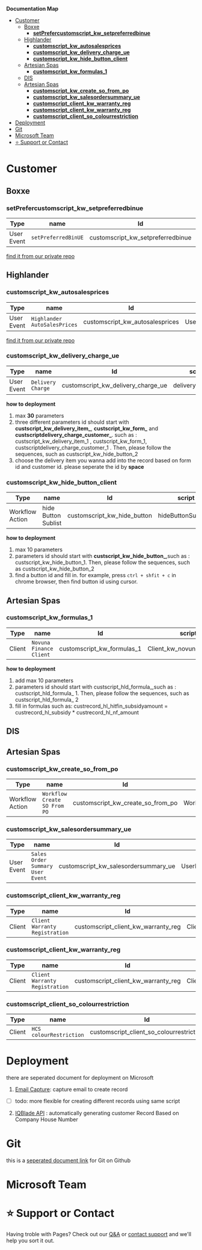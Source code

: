 


**Documentation Map**
- [Customer <a name = "customers"></a>](#customer-)
  - [Boxxe](#boxxe)
    - [**setPrefercustomscript_kw_setpreferredbinue**](#setprefercustomscript_kw_setpreferredbinue)
  - [Highlander <a name = "highlander"></a>](#highlander-)
    - [**customscript_kw_autosalesprices**](#customscript_kw_autosalesprices)
    - [**customscript_kw_delivery_charge_ue**](#customscript_kw_delivery_charge_ue)
    - [**customscript_kw_hide_button_client**](#customscript_kw_hide_button_client)
  - [Artesian Spas <a name="artesianspa"></a>](#artesian-spas-)
    - [**customscript_kw_formulas_1**](#customscript_kw_formulas_1)
  - [DIS <a name ="dis"></a>](#dis-)
  - [Artesian Spas](#artesian-spas)
    - [**customscript_kw_create_so_from_po**](#customscript_kw_create_so_from_po)
    - [**customscript_kw_salesordersummary_ue**](#customscript_kw_salesordersummary_ue)
    - [**customscript_client_kw_warranty_reg**](#customscript_client_kw_warranty_reg)
    - [**customscript_client_kw_warranty_reg**](#customscript_client_kw_warranty_reg-1)
    - [**customscript_client_so_colourrestriction**](#customscript_client_so_colourrestriction)
- [Deployment <a name="deployment"></a>](#deployment-)
- [Git <a name = "git"></a>](#git-)
- [Microsoft Team <a name ="microsoftteam"></a>](#microsoft-team-)
- [:star: Support or Contact](#star-support-or-contact)

# Customer <a name = "customers"></a>


## Boxxe

### **setPrefercustomscript_kw_setpreferredbinue**

Type | name | Id | script 
--- | --- | --- | ---
User Event | `setPreferredBinUE` | customscript_kw_setpreferredbinue |   setPreferredBinUE.js

[find it from our private repo](https://github.com/HighlanderComputingSolution/monthlyBilling/blob/master/docs/setPreferredBinUE.md)

## Highlander <a name = "highlander"></a>


### **customscript_kw_autosalesprices**

Type | name | Id | script 
--- | --- | --- | ---
User Event | `Highlander AutoSalesPrices` | customscript_kw_autosalesprices | UserEventScript_Highlander_autoSalesPrice.js

[find it from our private repo](https://github.com/HighlanderComputingSolution/monthlyBilling/blob/master/docs/UserEventScript_Highlander_autoSalesPrice.md)

### **customscript_kw_delivery_charge_ue**

Type | name | Id | script 
--- | --- | --- | ---
User Event | `Delivery Charge` | customscript_kw_delivery_charge_ue |   deliveryCharge.js

**how to deployment**
1. max __30__ parameters 
2. three different parameters id should start with **custscript_kw_delivery_item_**, **custscript_kw_form_** and **custscriptdelivery_charge_customer_**.  such as : custscript_kw_delivery_item_1 , custscript_kw_form_1, custscriptdelivery_charge_customer_1 . Then, please follow the sequences, such as custscript_kw_hide_button_2
3. choose the delivery item you wanna add into the record based on form id and customer id. please seperate the id by **space**


### **customscript_kw_hide_button_client** 

Type | name | Id | script 
--- | --- | --- | ---
Workflow Action | hide Button Sublist | customscript_kw_hide_button |   hideButtonSublist.js

**how to deployment**
1. max 10 parameters
2. parameters id should start with **custscript_kw_hide_button_**,such as : custscript_kw_hide_button_1. Then, please follow the sequences, such as custscript_kw_hide_button_2
3. find a button id and fill in. for example, press ``ctrl + shfit + c`` in chrome browser, then find button id using cursor.



## Artesian Spas <a name="artesianspa"></a>

### **customscript_kw_formulas_1**

Type | name | Id | script 
--- | --- | --- | ---
Client | `Novuna Finance Client` | customscript_kw_formulas_1 |  Client_kw_novuna_finance.js

**how to deployment**

1. add max 10 parameters
2. parameters id should start with custscript_hld_formula_,such as : custscript_hld_formula_ 1. Then, please follow the sequences, such as custscript_hld_formula_ 2
3. fill in formulas such as: custrecord_hl_hitfin_subsidyamount  = custrecord_hl_subsidy * custrecord_hl_nf_amount


## DIS <a name ="dis"></a>

## Artesian Spas

### **customscript_kw_create_so_from_po**

Type | name | Id | script 
--- | --- | --- | ---
Workflow Action | `Workflow Create SO From PO` | customscript_kw_create_so_from_po |  Workflow_kw_Create_SO_FromPO.js


### **customscript_kw_salesordersummary_ue**

Type | name | Id | script 
--- | --- | --- | ---
User Event | `Sales Order Summary User Event` | customscript_kw_salesordersummary_ue |  UserEvent_kw_SalesOrderSummary.js

### **customscript_client_kw_warranty_reg**

Type | name | Id | script 
--- | --- | --- | ---
Client | `Client Warranty Registration` | customscript_client_kw_warranty_reg |  Client_kw_warrantyRegistration.js


### **customscript_client_kw_warranty_reg**

Type | name | Id | script 
--- | --- | --- | ---
Client | `Client Warranty Registration` | customscript_client_kw_warranty_reg |  Client_kw_warrantyRegistration.js

### **customscript_client_so_colourrestriction**

Type | name | Id | script 
--- | --- | --- | ---
Client | `HCS colourRestriction` | customscript_client_so_colourrestriction |  Client_SalesOrder_popup_colourRestrictions.js 



# Deployment <a name="deployment"></a>

there are seperated document for deployment on Microsoft
1. [Email Capture](https://highlander.sharepoint.com/:w:/s/SystemsDevelopment/EbytszPke65Do6XMEPThXzABRtooxNNvVVkhhixQCO4QJA?e=uuWys4): capture email to create record 
- [ ] todo: more flexible for creating different records using same script


2. [IQBlade API](https://highlander.sharepoint.com/:w:/s/SystemsDevelopment/EbytszPke65Do6XMEPThXzABRtooxNNvVVkhhixQCO4QJA?e=uuWys4) : automatically generating customer Record Based on Company House Number

# Git <a name = "git"></a>

this is a [seperated document link](git/git.md) for Git on Github

# Microsoft Team <a name ="microsoftteam"></a>






# :star: Support or Contact  

Having troble with Pages? Check out our [Q&A](q&a/index.md) or [contact support](https://highlanderuk.com/contact/) and we'll help you sort it out.

